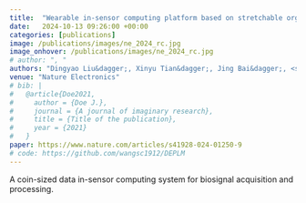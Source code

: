 ```yaml
---
title:  "Wearable in-sensor computing platform based on stretchable organic electrochemical transistors"
date:   2024-10-13 09:26:00 +00:00
categories: [publications]
image: /publications/images/ne_2024_rc.jpg
image_onhover: /publications/images/ne_2024_rc.jpg
# author: ", "
authors: "Dingyao Liu&dagger;, Xinyu Tian&dagger;, Jing Bai&dagger;, <strong>Shaocong Wang&dagger;</strong>, Shilei Dai, Yan Wang, Zhongrui Wang, Shiming Zhang, Kwang-Ting Cheng, Ming Liu"
venue: "Nature Electronics"
# bib: |
#   @article{Doe2021,
#     author = {Doe J.},
#     journal = {A journal of imaginary research},
#     title = {Title of the publication},
#     year = {2021}
#   }
paper: https://www.nature.com/articles/s41928-024-01250-9 
# code: https://github.com/wangsc1912/DEPLM
---
```


A coin-sized data in-sensor computing system for biosignal acquisition and processing.